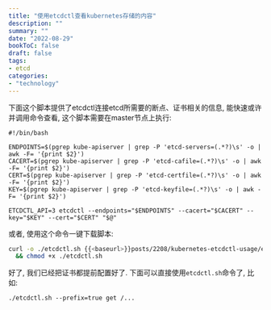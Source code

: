 ```yaml
---
title: "使用etcdctl查看kubernetes存储的内容"
description: ""
summary: ""
date: "2022-08-29"
bookToC: false
draft: false
tags:
- etcd
categories:
- "technology"
---
```


下面这个脚本提供了etcdctl连接etcd所需要的断点、证书相关的信息, 能快速或许并调用命令查看, 这个脚本需要在master节点上执行:

```shell
#!/bin/bash

ENDPOINTS=$(pgrep kube-apiserver | grep -P 'etcd-servers=(.*?)\s' -o | awk -F= '{print $2}')
CACERT=$(pgrep kube-apiserver | grep -P 'etcd-cafile=(.*?)\s' -o | awk -F= '{print $2}')
CERT=$(pgrep kube-apiserver | grep -P 'etcd-certfile=(.*?)\s' -o | awk -F= '{print $2}')
KEY=$(pgrep kube-apiserver | grep -P 'etcd-keyfile=(.*?)\s' -o | awk -F= '{print $2}')

ETCDCTL_API=3 etcdctl --endpoints="$ENDPOINTS" --cacert="$CACERT" --key="$KEY" --cert="$CERT" "$@"
```	

或者, 使用这个命令一键下载脚本:

```sh
curl -o ./etcdctl.sh {{<baseurl>}}posts/2208/kubernetes-etcdctl-usage/etcdctl.sh \
  && chmod +x ./etcdctl.sh
```

好了, 我们已经把证书都提前配置好了. 下面可以直接使用`etcdctl.sh`命令了, 比如:

```shell
./etcdctl.sh --prefix=true get /...
```